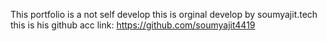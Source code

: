 This portfolio is a not self develop this is orginal develop by soumyajit.tech this is his github acc link: https://github.com/soumyajit4419
